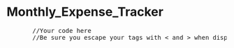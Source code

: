 # Monthly_Expense_Tracker

<p>
<script src="https://gist.github.com/Saima-Chaity/3f9055ddd8e195f9d52e7e2f99507d23.js"></script>
  <noscript>
    <pre>
       //Your code here
       //Be sure you escape your tags with &lt; and &gt; when displaying things like HTML.
    </pre>
  </noscript>
</p>






